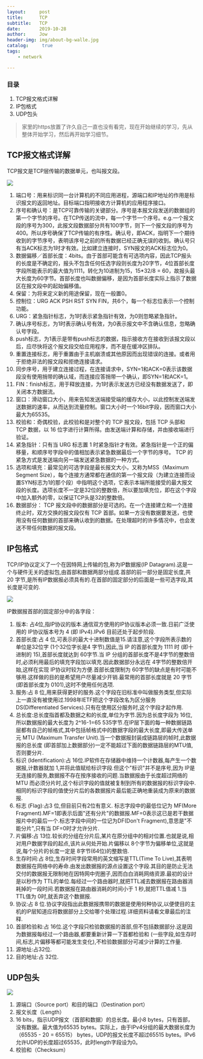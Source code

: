 ```yaml
---
layout:     post
title:      TCP
subtitle:   TCP
date:       2019-10-28
author:     Jow
header-img: img/about-bg-walle.jpg
catalog: 	 true 
tags:
    - network

---
```


### 目录
1. TCP报文格式详解
2. IP包格式
3. UDP包头


> 家里的https放置了许久自己一直也没有看完，现在开始继续的学习，先从整体开始学习，然后再开始学习细节。


## TCP报文格式详解

TCP报文是TCP层传输的数据单元，也叫报文段。

![](http://img.blog.csdn.net/20170227111849763?watermark/2/text/aHR0cDovL2Jsb2cuY3Nkbi5uZXQvTWFyeTE5OTIwNDEw/font/5a6L5L2T/fontsize/400/fill/I0JBQkFCMA==/dissolve/70/gravity/Center)

1. 端口号：用来标识同一台计算机的不同应用进程，源端口和IP地址的作用是标识报文的返回地址。目标端口指明接收方计算机的应用程序接口。
2. 序号和确认号：是TCP可靠传输的关键部分。序号是本报文段发送的数据组的第一个字节的序号。在TCP传送的流中，每一个字节一个序号。e.g.一个报文段的序号为300，此报文段数据部分共有100字节，则下一个报文段的序号为400。所以序号确保了TCP传输的有序性。确认号，即ACK，指明下一个期待收到的字节序号，表明该序号之前的所有数据已经正确无误的收到。确认号只有当ACK标志为1时才有效。比如建立连接时，SYN报文的ACK标志位为0。
3. 数据偏移／首部长度：4bits。由于首部可能含有可选项内容，因此TCP报头的长度是不确定的，报头不包含任何任选字段则长度为20字节，4位首部长度字段所能表示的最大值为1111，转化为10进制为15，15*32/8 = 60，故报头最大长度为60字节。首部长度也叫数据偏移，是因为首部长度实际上指示了数据区在报文段中的起始偏移值。
4. 保留：为将来定义新的用途保留，现在一般置0。
5. 控制位：URG  ACK  PSH  RST  SYN  FIN，共6个，每一个标志位表示一个控制功能。
6. URG：紧急指针标志，为1时表示紧急指针有效，为0则忽略紧急指针。
7. 确认序号标志，为1时表示确认号有效，为0表示报文中不含确认信息，忽略确认号字段。
8. push标志，为1表示是带有push标志的数据，指示接收方在接收到该报文段以后，应尽快将这个报文段交给应用程序，而不是在缓冲区排队。
9. 重置连接标志，用于重置由于主机崩溃或其他原因而出现错误的连接。或者用于拒绝非法的报文段和拒绝连接请求。
10. 同步序号，用于建立连接过程，在连接请求中，SYN=1和ACK=0表示该数据段没有使用捎带的确认域，而连接应答捎带一个确认，即SYN=1和ACK=1。
11. FIN：finish标志，用于释放连接，为1时表示发送方已经没有数据发送了，即关闭本方数据流。
12. 窗口：滑动窗口大小，用来告知发送端接受端的缓存大小，以此控制发送端发送数据的速率，从而达到流量控制。窗口大小时一个16bit字段，因而窗口大小最大为65535。
13. 校验和：奇偶校验，此校验和是对整个的 TCP 报文段，包括 TCP 头部和 TCP 数据，以 16 位字进行计算所得。由发送端计算和存储，并由接收端进行验证。
14. 紧急指针：只有当 URG 标志置 1 时紧急指针才有效。紧急指针是一个正的偏移量，和顺序号字段中的值相加表示紧急数据最后一个字节的序号。 TCP 的紧急方式是发送端向另一端发送紧急数据的一种方式。
15. 选项和填充：最常见的可选字段是最长报文大小，又称为MSS（Maximum Segment Size），每个连接方通常都在通信的第一个报文段（为建立连接而设置SYN标志为1的那个段）中指明这个选项，它表示本端所能接受的最大报文段的长度。选项长度不一定是32位的整数倍，所以要加填充位，即在这个字段中加入额外的零，以保证TCP头是32的整数倍。
16. 数据部分： TCP 报文段中的数据部分是可选的。在一个连接建立和一个连接终止时，双方交换的报文段仅有 TCP 首部。如果一方没有数据要发送，也使用没有任何数据的首部来确认收到的数据。在处理超时的许多情况中，也会发送不带任何数据的报文段。

## IP包格式
TCP/IP协议定义了一个在因特网上传输的包,称为IP数据报(IP Datagram).这是一个与硬件无关的虚拟包,由首部和数据两部分组成.首部的前一部分是固定长度,共 20 字节,是所有IP数据报必须具有的.在首部的固定部分的后面是一些可选字段,其长度是可变的.

![](https://img-blog.csdn.net/20131220194104812?watermark/2/text/aHR0cDovL2Jsb2cuY3Nkbi5uZXQvY2UxMjNfemhvdXdlaQ==/font/5a6L5L2T/fontsize/400/fill/I0JBQkFCMA==/dissolve/70/gravity/SouthEast)

IP数据报首部的固定部分中的各字段：
1. 版本: 占4位,指IP协议的版本.通信双方使用的IP协议版本必须一致.日前广泛使用的 IP协议版本号为 4 (即 IPv4).IPv6 目前还处于起步阶段.
2. 首部长度:占 4 位,可表示的最大十进制数值是15.请注意,这个字段所表示数的单位是32位字 (1个32位字长是4 字节),因此,当 IP 的首部长度为 1111 时 (即十进制的 15),首部长度就达到 60字节.当 IP 分组的首部长度不是4字节的整数倍时,必须利用最后的填充字段加以填充.因此数据部分永远在 4字节的整数倍开始,这样在实现 IP协议时较为方便.首部长度限制为 60字节的缺点是有时可能不够用.这样做的目的是希望用户尽量减少开销.最常用的首部长度就是 20 字节 (即首部长度为 0101),这时不使用任何选项.
3. 服务:占 8 位,用来获得更好的服务.这个字段在旧标准中叫做服务类型,但实际上一直没有被使用过.1998年IETF把这个字段改名为区分服务 DS(Differentiated Services).只有在使用区分服务时,这个字段才起作用.
4. 总长度:总长度指首都及数据之和的长度,单位为字节.因为总长度字段为 16位,所以数据报的最大长度为 2^16-1=65 535字节.在IP层下面的每一种数据链路层都有自己的帧格式,其中包括帧格式中的数据字段的最大长度,即最大传送单元 MTU (Maximum Transfer Unit).当一个数据报封装成链路层的帧时,此数据报的总长度 (即首部加上数据部分)一定不能超过下面的数据链路层的MTU值,否则要分片.
5. 标识 (Identification):占 16位.IP软件在存储器中维持一个计数器,每产生一个数据报,计数器就加 1,并将此值赋给标识字段.但这个"标识"并不是序号,因为 IP是无连接的服务,数据报不存在按序接收的问题.当数据报由于长度超过网络的 MTU 而必须分片时,这个标识字段的值就被复制到所有的数据报的标识字段中.相同的标识字段的值使分片后的各数据报片最后能正确地重装成为原来的数据报.
6. 标志 (Flag):占3 位,但目前只有2位有意义. 标志字段中的最低位记为 MF(More Fragment).MF=1即表示后面"还有分片"的数据报.MF=0表示这已是若干数据报片中的最后一个.标志字段中间的一位记为DF(Don't Fragment),意思是"不能分片",只有当 DF=0时才允许分片.
7. 片偏移:占 13位.较长的分组在分片后,某片在原分组中的相对位置.也就是说,相对用户数据字段的起点,该片从何处开始.片偏移以 8个字节为偏移单位,这就是说,每个分片的长度一定是 8字节(64位)的整数倍.
8. 生存时间:占 8位,生存时间字段常用的英文缩写是TTL(Time To Live),其表明数据报在网络中的寿命.由发出数据报的源点设置这个字段.其目的是防止无法交付的数据报无限制地在因特网中兜圈子,因而白白消耗网络资源.最初的设计是以秒作为 TTL的单位.每经过一个路由器时,就把TTL减去数据报在路由器消耗掉的一段时间.若数据报在路由器消耗的时间小于 1 秒,就把TTL值减 1.当 TTL值为 0时,就丢弃这个数据报.
9. 协议:占 8 位.协议字段指出此数据报携带的数据是使用何种协议,以便使目的主机的IP层知道应将数据部分上交给哪个处理过程.详细资料请看文章最后的注释.
10. 首部检验和:占 16位.这个字段只检验数据报的首部,但不包括数据部分.这是因为数据报每经过一个路由器,都要重新计算一下首都检验和 (一些字段,如生存时间,标志,片偏移等都可能发生变化),不检验数据部分可减少计算的工作量.
11. 源地址:占32位.
12. 目的地址:占 32位.

## UDP包头

![](https://img-blog.csdn.net/20180530204528103?watermark/2/text/aHR0cHM6Ly9ibG9nLmNzZG4ubmV0L3UwMTQ3MTEwOTQ=/font/5a6L5L2T/fontsize/400/fill/I0JBQkFCMA==/dissolve/70)

1. 源端口（Source port）和目的端口（Destination port）
2. 报文长度（Length）
3. 16 bits，指示UDP报文（首部和数据）的总长度。最小8 bytes，只有首部，没有数据。最大值为65535 bytes。实际上，由于IPv4分组的最大数据长度为（65535 - 20 = 65515） bytes，UDP的报文长度不超过65515 bytes。IPv6允许UDP的长度超过65535，此时length字段设为0。
4. 校验和（Checksum）